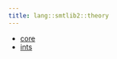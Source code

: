 ```yaml
---
title: lang::smtlib2::theory
---
```



   * [core](../../../../Library/lang/smtlib2/theory/core)
   * [ints](../../../../Library/lang/smtlib2/theory/ints)